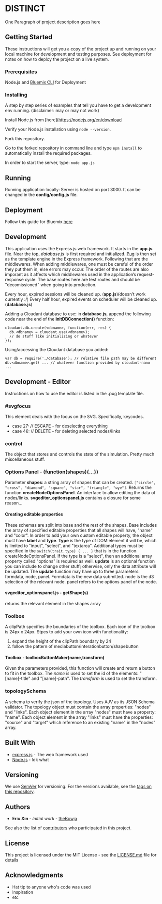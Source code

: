 # DISTINCT

One Paragraph of project description goes here

## Getting Started

These instructions will get you a copy of the project up and running on your local machine for development and testing purposes. See deployment for notes on how to deploy the project on a live system.

### Prerequisites

Node.js and [Bluemix CLI](https://clis.ng.bluemix.net/ui/home.html) for Deployment

### Installing
A step by step series of examples that tell you have to get a development env running. (disclaimer: may or may not work)


Install Node.js from [here](https://nodejs.org/en/download

Verify your Node.js installation using ```node --version```.

Fork this repository.

Go to the forked repository in command line and type ```npm install``` to automatically install the required packages.

In order to start the server, type: ```node app.js```

## Running

Running application locally:
Server is hosted on port 3000. It can be changed in the **config/config.js** file.

## Deployment

Follow this guide for Bluemix [here](https://console.bluemix.net/docs/starters/upload_app.html)

## Development

This application uses the Express.js web framework. It starts in the **app.js** file. Near the top, *database.js* is first required and initialized. [Pug](https://pugjs.org) is then set as the template engine in the Express framework. Following that are the middlewares. When adding middlewares, one must be careful of the order they put them in, else errors may occur. The order of the routes are also imporant as it affects which middlewares used in the application’s request-response cycle. The base routes here are test routes and should be "decomissioned" when going into production.

Every hour, expired sessions will be cleaned up. (**app.js**)(doesn't work currently :/)
Every half hour, expired events on scheduler will be cleaned up. (**database.js**)

Adding a Cloudant database to use: in **database.js**, append the following code near the end of the **initDBConnection()** function:
```
cloudant.db.create(<dbname>, function(err, res) {
  db.<dbname> = cloudant.use(<dbname>);
  // do stuff like initializing or whatever
});
```
Using/accessing the Cloudant database you added:
```
var db = require('./database'); // relative file path may be different
db.<dbname>.get( ... // whatever function provided by cloudant-nano
...
```

## Development - Editor
Instructions on how to use the editor is listed in the .pug template file.

### \#svgfocus
This element deals with the focus on the SVG. Specifically, keycodes.
- case 27: // ESCAPE - for deselecting everything
- case 46: // DELETE - for deleting selected nodes/links

### control
The object that stores and controls the state of the simulation. Pretty much miscellaneous stuff.

### Options Panel - (function(shapes){...})
Parameter **shapes**: a string array of shapes that can be created. ```["circle", "cross", "diamond", "square", "star", "triangle", "wye"]```. Returns the function **createNodeOptionsPanel**.
An interface to allow editing the data of nodes/links. **svgeditor_optionspanel.js** contains a closure for some reason...

#### Creating editable properties
These schemas are split into base and the rest of the shapes. Base includes the array of specified editable properties that all shapes will have, "name" and "color". In order to add your own custom editable property, the object must have **label** and **type**. **Type** is the type of DOM element it will be, which is limited to "input", "select", and "textarea". Additional types must be specified in the ```switch(trait.type) { ... }``` that is in the function createNodeOptionsPanel. If the type is a "select", then an additional array property called "options" is required as well. **update** is an optional function you can include to change other stuff; otherwise, only the data attribute will be updated. The **update** function may have up to three parameters: formdata, node, panel. Formdata is the new data submitted. node is the d3 selection of the relevant node. panel refers to the options panel of the node.

#### svgeditor_optionspanel.js - getShape(s)
returns the relevant element in the shapes array

### Toolbox
A clipPath specifies the boundaries of the toolbox. Each icon of the toolbox is 24px x 24px.
Stpes to add your own icon with functionality:
1. expand the height of the clipPath boundary by 24
2. follow the pattern of mediabutton/interationbutton/shapebutton

#### Toolbox - toolboxButtonMaker(name,transform)
Given the parameters provided, this function will create and return a button to fit in the toolbox. The *name* is used to set the id of the elements: "[name]-title" and "[name]-path". The *transform* is used to set the transform.

### topologySchema
A schema to verify the json of the topology. Uses AJV as its JSON Schema validator. The topology object must contain the array properties: "nodes" and "links". Each object element in the array "nodes" must have a property: "name". Each object element in the array "links" must have the properties: "source" and "target" which reference to an existing "name" in the "nodes" array.

## Built With

* [express.js](https://expressjs.com/) - The web framework used
* [Node.js](https://nodejs.org/) - Idk what

## Versioning

We use [SemVer](http://semver.org/) for versioning. For the versions available, see the [tags on this repository](https://github.com/your/project/tags). 

## Authors

* **Eric Xin** - *Initial work* - [theBowja](https://github.com/theBowja)

See also the list of [contributors](https://github.com/your/project/contributors) who participated in this project.

## License

This project is licensed under the MIT License - see the [LICENSE.md](LICENSE.md) file for details

## Acknowledgments

* Hat tip to anyone who's code was used
* Inspiration
* etc
